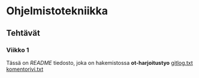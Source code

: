 # Ohjelmistotekniikka
## Tehtävät

### Viikko 1
Tässä on *README* tiedosto, joka on hakemistossa **ot-harjoitustyo**
[gitlog.txt](https://github.com/tvaskisalo/ot-harjoitustyo/blob/master/laskarit/viikko1/gitlog.txt)
[komentorivi.txt](https://github.com/tvaskisalo/ot-harjoitustyo/blob/master/laskarit/viikko1/komentorivi.txt)
